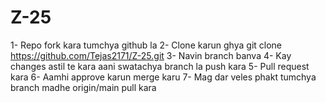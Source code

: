 # Z-25
1- Repo fork kara tumchya github la
2- Clone karun ghya           git clone https://github.com/Tejas2171/Z-25.git
3- Navin branch banva
4- Kay changes astil te kara aani swatachya branch la push kara
5- Pull request kara
6- Aamhi approve karun merge karu
7- Mag dar veles phakt tumchya branch madhe origin/main pull kara